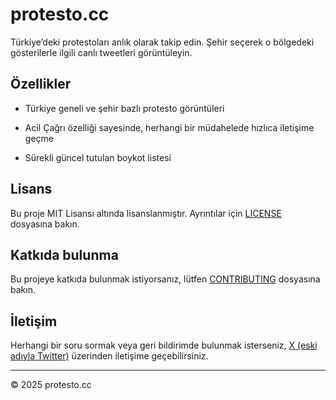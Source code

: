 # protesto.cc
Türkiye’deki protestoları anlık olarak takip edin. Şehir seçerek o bölgedeki gösterilerle ilgili canlı tweetleri görüntüleyin.

## Özellikler

- Türkiye geneli ve şehir bazlı protesto görüntüleri

- Acil Çağrı özelliği sayesinde, herhangi bir müdahelede hızlıca iletişime geçme

- Sürekli güncel tutulan boykot listesi

## Lisans
Bu proje MIT Lisansı altında lisanslanmıştır. Ayrıntılar için [LICENSE](LICENSE) dosyasına bakın.

## Katkıda bulunma
Bu projeye katkıda bulunmak istiyorsanız, lütfen [CONTRIBUTING](CONTRIBUTING.md) dosyasına bakın.

## İletişim

Herhangi bir soru sormak veya geri bildirimde bulunmak isterseniz, [X (eski adıyla Twitter)](https://x.com/ylmazev) üzerinden iletişime geçebilirsiniz.

---
© 2025 protesto.cc
